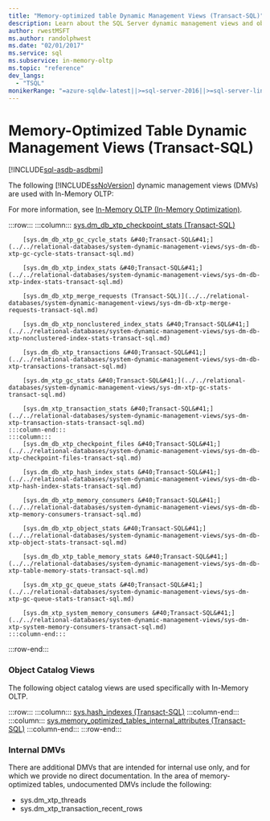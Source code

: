 ```yaml
---
title: "Memory-optimized table Dynamic Management Views (Transact-SQL)"
description: Learn about the SQL Server dynamic management views and object catalog views used with In-Memory OLTP in SQL Server.
author: rwestMSFT
ms.author: randolphwest
ms.date: "02/01/2017"
ms.service: sql
ms.subservice: in-memory-oltp
ms.topic: "reference"
dev_langs:
  - "TSQL"
monikerRange: "=azure-sqldw-latest||>=sql-server-2016||>=sql-server-linux-2017||=azuresqldb-mi-current"
---
```

# Memory-Optimized Table Dynamic Management Views (Transact-SQL)
[!INCLUDE[sql-asdb-asdbmi](../../includes/applies-to-version/sql-asdb-asdbmi.md)]

  The following [!INCLUDE[ssNoVersion](../../includes/ssnoversion-md.md)] dynamic management views (DMVs) are used with In-Memory OLTP:  
  
 For more information, see [In-Memory OLTP &#40;In-Memory Optimization&#41;](../in-memory-oltp/overview-and-usage-scenarios.md).  

:::row:::
    :::column:::
        [sys.dm_db_xtp_checkpoint_stats &#40;Transact-SQL&#41;](../../relational-databases/system-dynamic-management-views/sys-dm-db-xtp-checkpoint-stats-transact-sql.md)

        [sys.dm_db_xtp_gc_cycle_stats &#40;Transact-SQL&#41;](../../relational-databases/system-dynamic-management-views/sys-dm-db-xtp-gc-cycle-stats-transact-sql.md)

        [sys.dm_db_xtp_index_stats &#40;Transact-SQL&#41;](../../relational-databases/system-dynamic-management-views/sys-dm-db-xtp-index-stats-transact-sql.md)

        [sys.dm_db_xtp_merge_requests (Transact-SQL)](../../relational-databases/system-dynamic-management-views/sys-dm-db-xtp-merge-requests-transact-sql.md)

        [sys.dm_db_xtp_nonclustered_index_stats &#40;Transact-SQL&#41;](../../relational-databases/system-dynamic-management-views/sys-dm-db-xtp-nonclustered-index-stats-transact-sql.md)

        [sys.dm_db_xtp_transactions &#40;Transact-SQL&#41;](../../relational-databases/system-dynamic-management-views/sys-dm-db-xtp-transactions-transact-sql.md)

        [sys.dm_xtp_gc_stats &#40;Transact-SQL&#41;](../../relational-databases/system-dynamic-management-views/sys-dm-xtp-gc-stats-transact-sql.md)

        [sys.dm_xtp_transaction_stats &#40;Transact-SQL&#41;](../../relational-databases/system-dynamic-management-views/sys-dm-xtp-transaction-stats-transact-sql.md)
    :::column-end:::
    :::column:::
        [sys.dm_db_xtp_checkpoint_files &#40;Transact-SQL&#41;](../../relational-databases/system-dynamic-management-views/sys-dm-db-xtp-checkpoint-files-transact-sql.md)

        [sys.dm_db_xtp_hash_index_stats &#40;Transact-SQL&#41;](../../relational-databases/system-dynamic-management-views/sys-dm-db-xtp-hash-index-stats-transact-sql.md)

        [sys.dm_db_xtp_memory_consumers &#40;Transact-SQL&#41;](../../relational-databases/system-dynamic-management-views/sys-dm-db-xtp-memory-consumers-transact-sql.md)

        [sys.dm_db_xtp_object_stats &#40;Transact-SQL&#41;](../../relational-databases/system-dynamic-management-views/sys-dm-db-xtp-object-stats-transact-sql.md)

        [sys.dm_db_xtp_table_memory_stats &#40;Transact-SQL&#41;](../../relational-databases/system-dynamic-management-views/sys-dm-db-xtp-table-memory-stats-transact-sql.md)

        [sys.dm_xtp_gc_queue_stats &#40;Transact-SQL&#41;](../../relational-databases/system-dynamic-management-views/sys-dm-xtp-gc-queue-stats-transact-sql.md)

        [sys.dm_xtp_system_memory_consumers &#40;Transact-SQL&#41;](../../relational-databases/system-dynamic-management-views/sys-dm-xtp-system-memory-consumers-transact-sql.md)
    :::column-end:::
:::row-end:::

### Object Catalog Views

The following object catalog views are used specifically with In-Memory OLTP.

:::row:::
    :::column:::
        [sys.hash_indexes &#40;Transact-SQL&#41;](../../relational-databases/system-catalog-views/sys-hash-indexes-transact-sql.md)
    :::column-end:::
    :::column:::
        [sys.memory_optimized_tables_internal_attributes &#40;Transact-SQL&#41;](../../relational-databases/system-catalog-views/sys-memory-optimized-tables-internal-attributes-transact-sql.md)
    :::column-end:::
:::row-end:::

### Internal DMVs

There are additional DMVs that are intended for internal use only, and for which we provide no direct documentation. In the area of memory-optimized tables, undocumented DMVs include the following:

- sys.dm_xtp_threads
- sys.dm_xtp_transaction_recent_rows
